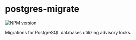 # postgres-migrate


[![NPM version](https://badge.fury.io/js/postgres-migrate.svg)](https://www.npmjs.com/package/postgres-migrate)

Migrations for PostgreSQL databases utilizing advisory locks.
